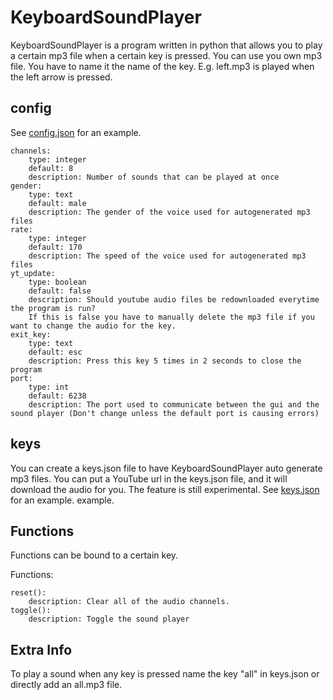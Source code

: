 # KeyboardSoundPlayer

KeyboardSoundPlayer is a program written in python that allows you to play a certain mp3 file when a certain key is
pressed. You can use you own mp3 file. You have to name it the name of the key. E.g. left.mp3 is played when the left
arrow is pressed.

## config

See <a href="https://github.com/JGLTechnologies/KeyboardSoundPlayer/blob/master/config.json">config.json</a> for an
example.

    channels:
        type: integer
        default: 8
        description: Number of sounds that can be played at once
    gender:
        type: text
        default: male
        description: The gender of the voice used for autogenerated mp3 files
    rate:
        type: integer
        default: 170
        description: The speed of the voice used for autogenerated mp3 files
    yt_update:
        type: boolean
        default: false
        description: Should youtube audio files be redownloaded everytime the program is run? 
        If this is false you have to manually delete the mp3 file if you want to change the audio for the key.
    exit_key:
        type: text
        default: esc
        description: Press this key 5 times in 2 seconds to close the program
    port:
        type: int
        default: 6238
        description: The port used to communicate between the gui and the sound player (Don't change unless the default port is causing errors) 

## keys

You can create a keys.json file to have KeyboardSoundPlayer auto generate mp3 files. You can put a YouTube url in the
keys.json file, and it will download the audio for you. The feature is still experimental.
See <a href="https://github.com/JGLTechnologies/KeyboardSoundPlayer/blob/master/keys.json">keys.json</a> for an example.
example.

## Functions

Functions can be bound to a certain key.

Functions:

    reset():
        description: Clear all of the audio channels.
    toggle():
        description: Toggle the sound player

## Extra Info

To play a sound when any key is pressed name the key "all" in keys.json or directly add an all.mp3 file.
    